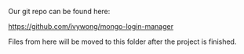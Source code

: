 Our git repo can be found here:

https://github.com/ivywong/mongo-login-manager

Files from here will be moved to this folder after the project is finished.
